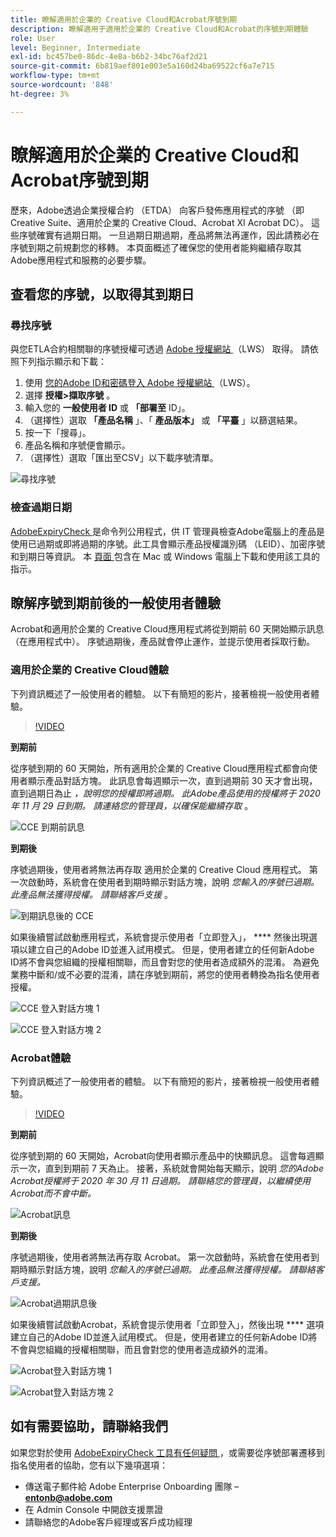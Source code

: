 ```yaml
---
title: 瞭解適用於企業的 Creative Cloud和Acrobat序號到期
description: 瞭解適用于適用於企業的 Creative Cloud和Acrobat的序號到期體驗
role: User
level: Beginner, Intermediate
exl-id: bc457be0-86dc-4e8a-b6b2-34bc76af2d21
source-git-commit: 6b819aef801e003e5a160d24ba69522cf6a7e715
workflow-type: tm+mt
source-wordcount: '848'
ht-degree: 3%

---
```


# 瞭解適用於企業的 Creative Cloud和Acrobat序號到期

歷來，Adobe透過企業授權合約 （ETDA） 向客戶發佈應用程式的序號 （即Creative Suite、適用於企業的 Creative Cloud、Acrobat XI Acrobat DC）。 這些序號確實有過期日期。 一旦過期日期過期，產品將無法再運作，因此請務必在序號到期之前規劃您的移轉。 本頁面概述了確保您的使用者能夠繼續存取其Adobe應用程式和服務的必要步驟。

## 查看您的序號，以取得其到期日

### 尋找序號

與您ETLA合約相關聯的序號授權可透過 [ Adobe 授權網站 ](https://licensing.adobe.com/) （LWS） 取得。 請依照下列指示顯示和下載：

1. 使用 [ 您的Adobe ID和密碼登入 Adobe 授權網站 ](https://licensing.adobe.com/) （LWS）。
1. 選擇 **授權>擷取序號** 。
1. 輸入您的 **一般使用者 ID** 或 **「部署至** ID」。
1. （選擇性）選取 **「產品名稱** 」、「 **產品版本」** 或 **「平臺** 」以篩選結果。
1. 按一下「搜尋」。
1. 產品名稱和序號便會顯示。
1. （選擇性）選取「匯出至CSV」以下載序號清單。

![尋找序號](assets/retrieveserialnumbers.png)

### 檢查過期日期

[AdobeExpiryCheck ](https://helpx.adobe.com/enterprise/kb/volume-license-expiration-check.html) 是命令列公用程式，供 IT 管理員檢查Adobe電腦上的產品是使用已過期或即將過期的序號。此工具會顯示產品授權識別碼 （LEID）、加密序號和到期日等資訊。 本 [ 頁面 ](https://helpx.adobe.com/enterprise/kb/volume-license-expiration-check.html) 包含在 Mac 或 Windows 電腦上下載和使用該工具的指示。

## 瞭解序號到期前後的一般使用者體驗

Acrobat和適用於企業的 Creative Cloud應用程式將從到期前 60 天開始顯示訊息 （在應用程式中）。 序號過期後，產品就會停止運作，並提示使用者採取行動。

### 適用於企業的 Creative Cloud體驗

下列資訊概述了一般使用者的體驗。 以下有簡短的影片，接著檢視一般使用者體驗。

>[!VIDEO](https://video.tv.adobe.com/v/331746?hidetitle=true)

**到期前**

從序號到期的 60 天開始，所有適用於企業的 Creative Cloud應用程式都會向使用者顯示產品對話方塊。 此訊息會每週顯示一次，直到過期前 30 天才會出現，直到過期日為止 *，說明您的授權即將過期。 此Adobe產品使用的授權將于 2020 年 11 月 29 日到期。 請連絡您的管理員，以確保能繼續存取* 。

![CCE 到期前訊息](assets/cceexpiring.png)

**到期後**

序號過期後，使用者將無法再存取 適用於企業的 Creative Cloud 應用程式。 第一次啟動時，系統會在使用者到期時顯示對話方塊，說明 *您輸入的序號已過期。 此產品無法獲得授權。 請聯絡客戶支援* 。

![到期訊息後的 CCE](assets/cceafterexpire.png)

如果後續嘗試啟動應用程式，系統會提示使用者「立即登入」， **** 然後出現選項以建立自己的Adobe ID並進入試用模式。 但是，使用者建立的任何新Adobe ID將不會與您組織的授權相關聯，而且會對您的使用者造成額外的混淆。 為避免業務中斷和/或不必要的混淆，請在序號到期前，將您的使用者轉換為指名使用者授權。

![CCE 登入對話方塊 1](assets/ccesignin1.png)

![CCE 登入對話方塊 2](assets/ccesignin2.png)

### Acrobat體驗

下列資訊概述了一般使用者的體驗。 以下有簡短的影片，接著檢視一般使用者體驗。

>[!VIDEO](https://video.tv.adobe.com/v/331749?hidetitle=true)


**到期前**

從序號到期的 60 天開始，Acrobat向使用者顯示產品中的快顯訊息。 這會每週顯示一次，直到到期前 7 天為止。 接著，系統就會開始每天顯示，說明 *您的Adobe Acrobat授權將于 2020 年 30 月 11 日過期。 請聯絡您的管理員，以繼續使用Acrobat而不會中斷。*

![Acrobat訊息](assets/acrobatexpiring.png)

**到期後**

序號過期後，使用者將無法再存取 Acrobat。 第一次啟動時，系統會在使用者到期時顯示對話方塊，說明 *您輸入的序號已過期。 此產品無法獲得授權。 請聯絡客戶支援。*

![Acrobat過期訊息後](assets/acrobatafterexpire.png)

如果後續嘗試啟動Acrobat，系統會提示使用者「立即登入」，然後出現 **** 選項建立自己的Adobe ID並進入試用模式。 但是，使用者建立的任何新Adobe ID將不會與您組織的授權相關聯，而且會對您的使用者造成額外的混淆。

![Acrobat登入對話方塊 1](assets/acrobatsignin1.png)

![Acrobat登入對話方塊 2](assets/acrobatsignin2.png)

## 如有需要協助，請聯絡我們

如果您對於使用 [ AdobeExpiryCheck 工具有任何疑問 ](https://helpx.adobe.com/enterprise/kb/volume-license-expiration-check.html) ，或需要從序號部署遷移到指名使用者的協助，您有以下幾項選項：
* 傳送電子郵件給 Adobe Enterprise Onboarding 團隊 – **entonb@adobe.com**
* 在 Admin Console 中開啟支援票證 [](https://adminconsole.adobe.com/support)
* 請聯絡您的Adobe客戶經理或客戶成功經理
